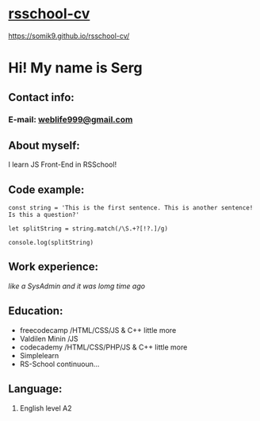 # [rsschool-cv](https://somik9.github.io/rsschool-cv/cv)
https://somik9.github.io/rsschool-cv/
# Hi! My name is Serg

## Contact info:
### E-mail: weblife999@gmail.com

## About myself:

I learn JS Front-End in RSSchool!

## Code example:

```
const string = 'This is the first sentence. This is another sentence! Is this a question?'

let splitString = string.match(/\S.+?[!?.]/g)

console.log(splitString)
```
## Work experience:
_like a SysAdmin and it was lomg time ago_

## Education:

* freecodecamp /HTML/CSS/JS & C++ little more
* Valdilen Minin /JS
* codecademy /HTML/CSS/PHP/JS & C++ little more
* Simplelearn 
* RS-School continuoun...

## Language:
1. English level A2



